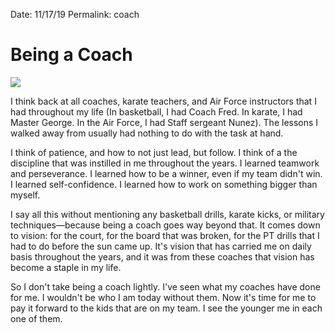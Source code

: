 Date: 11/17/19
Permalink: coach

# Being a Coach

![](https://i.imgur.com/fbh3K65.jpg)

I think back at all coaches, karate teachers, and Air Force instructors that I had throughout my life (In basketball, I had Coach Fred. In karate, I had Master George. In the Air Force, I had Staff sergeant Nunez). The lessons I walked away from usually had nothing to do with the task at hand.

I think of patience, and how to not just lead, but follow. I think of a the discipline that was instilled in me throughout the years. I learned teamwork and perseverance. I learned how to be a winner, even if my team didn't win. I learned self-confidence. I learned how to work on something bigger than myself.

I say all this without mentioning any basketball drills, karate kicks, or military techniques—because being a coach goes way beyond that. It comes down to vision: for the court, for the board that was broken, for the PT drills that I had to do before the sun came up. It's vision that has carried me on daily basis throughout the years, and it was from these coaches that vision has become a staple in my life. 

So I don't take being a coach lightly. I've seen what my coaches have done for me. I wouldn't be who I am today without them. Now it's time for me to pay it forward to the kids that are on my team. I see the younger me in each one of them.